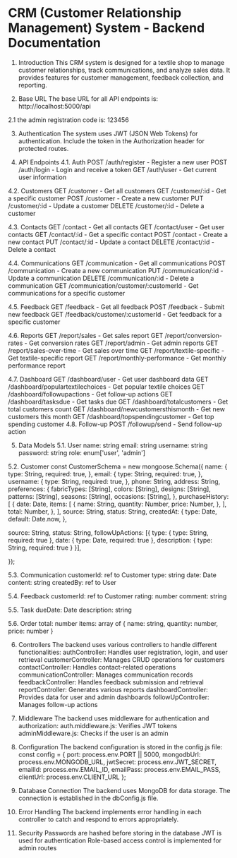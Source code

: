 # CRM (Customer Relationship Management) System - Backend Documentation

1. Introduction
This CRM system is designed for a textile shop to manage customer relationships, track communications, and analyze sales data. It provides features for customer management, feedback collection, and reporting.

2. Base URL
The base URL for all API endpoints is: http://localhost:5000/api

2.1 the admin registration code is: 123456

3. Authentication
The system uses JWT (JSON Web Tokens) for authentication. Include the token in the Authorization header for protected routes.

4. API Endpoints
4.1. Auth
POST /auth/register - Register a new user
POST /auth/login - Login and receive a token
GET /auth/user - Get current user information

4.2. Customers
GET /customer - Get all customers
GET /customer/:id - Get a specific customer
POST /customer - Create a new customer
PUT /customer/:id - Update a customer
DELETE /customer/:id - Delete a customer

4.3. Contacts
GET /contact - Get all contacts
GET /contact/user - Get user contacts
GET /contact/:id - Get a specific contact
POST /contact - Create a new contact
PUT /contact/:id - Update a contact
DELETE /contact/:id - Delete a contact

4.4. Communications
GET /communication - Get all communications
POST /communication - Create a new communication
PUT /communication/:id - Update a communication
DELETE /communication/:id - Delete a communication
GET /communication/customer/:customerId - Get communications for a specific customer

4.5. Feedback
GET /feedback - Get all feedback
POST /feedback - Submit new feedback
GET /feedback/customer/:customerId - Get feedback for a specific customer

4.6. Reports
GET /report/sales - Get sales report
GET /report/conversion-rates - Get conversion rates
GET /report/admin - Get admin reports
GET /report/sales-over-time - Get sales over time
GET /report/textile-specific - Get textile-specific report
GET /report/monthly-performance - Get monthly performance report

4.7. Dashboard
GET /dashboard/user - Get user dashboard data
GET /dashboard/populartextilechoices - Get popular textile choices
GET /dashboard/followupactions - Get follow-up actions
GET /dashboard/tasksdue - Get tasks due
GET /dashboard/totalcustomers - Get total customers count
GET /dashboard/newcustomersthismonth - Get new customers this month
GET /dashboard/topspendingcustomer - Get top spending customer
4.8. Follow-up
POST /followup/send - Send follow-up action

5. Data Models
5.1. User
name: string
email: string
username: string
password: string
role: enum['user', 'admin']

5.2. Customer
const CustomerSchema = new mongoose.Schema({
  name: {
    type: String,
    required: true,
  },
  email: {
    type: String,
    required: true,
  },
  username: {
    type: String,
    required: true,
  },
  phone: String,
  address: String,
  preferences: {
    fabricTypes: [String],
    colors: [String],
    designs: [String],
    patterns: [String],
    seasons: [String],
    occasions: [String],
  },
  purchaseHistory: [
    {
      date: Date,
      items: [
        {
          name: String,
          quantity: Number,
          price: Number,
        },
      ],
      total: Number,
    },
  ],
  source: String,
  status: String,
  createdAt: {
    type: Date,
    default: Date.now,
  },

  source: String,
status: String,
followUpActions: [{
  type: { type: String, required: true },
  date: { type: Date, required: true },
  description: { type: String, required: true }
}],

});

5.3. Communication
customerId: ref to Customer
type: string
date: Date
content: string
createdBy: ref to User

5.4. Feedback
customerId: ref to Customer
rating: number
comment: string

5.5. Task
dueDate: Date
description: string

5.6. Order
total: number
items: array of { name: string, quantity: number, price: number }

6. Controllers
The backend uses various controllers to handle different functionalities:
authController: Handles user registration, login, and user retrieval
customerController: Manages CRUD operations for customers
contactController: Handles contact-related operations
communicationController: Manages communication records
feedbackController: Handles feedback submission and retrieval
reportController: Generates various reports
dashboardController: Provides data for user and admin dashboards
followUpController: Manages follow-up actions

7. Middleware
The backend uses middleware for authentication and authorization:
auth.middleware.js: Verifies JWT tokens
adminMiddleware.js: Checks if the user is an admin

8. Configuration
The backend configuration is stored in the config.js file:
const config = {
    port: process.env.PORT || 5000,
    mongodbUrl: process.env.MONGODB_URL,
    jwtSecret: process.env.JWT_SECRET,
    emailId: process.env.EMAIL_ID,
    emailPass: process.env.EMAIL_PASS,
    clientUrl: process.env.CLIENT_URL
};

9. Database Connection
The backend uses MongoDB for data storage. The connection is established in the dbConfig.js file.

10. Error Handling
The backend implements error handling in each controller to catch and respond to errors appropriately.

11. Security
Passwords are hashed before storing in the database
JWT is used for authentication
Role-based access control is implemented for admin routes



